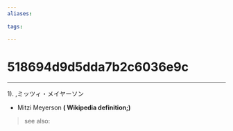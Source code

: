 ```yaml
---
aliases:
    
tags:
    
---
```


# 518694d9d5dda7b2c6036e9c
---
1).
,ミッツィ・メイヤーソン

- Mitzi Meyerson
**( Wikipedia definition;)**
> see also: 
            